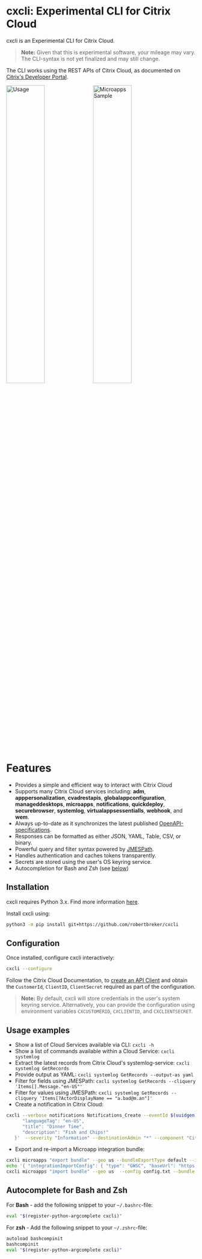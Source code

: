 # cxcli: Experimental CLI for Citrix Cloud

cxcli is an Experimental CLI for Citrix Cloud.

>**Note:**  Given that this is experimental software, your mileage may vary. The CLI-syntax is not yet finalized and may still change.

The CLI works using the REST APIs of Citrix Cloud, as documented on [Citrix's Developer Portal](https://developer.cloud.com).

<p float="left">
  <img alt="Usage" src="https://user-images.githubusercontent.com/4073077/107159903-da12ca80-698a-11eb-8c38-64d4594178bc.png" width="45%">
  <img alt="Microapps Sample" src="https://user-images.githubusercontent.com/4073077/107159986-4c83aa80-698b-11eb-9cd0-7c2b7873ebab.png" width="45%">
</p>

# Features

- Provides a simple and efficient way to interact with Citrix Cloud
- Supports many Citrix Cloud services including: **adm**, **apppersonalization**, **cvadrestapis**, **globalappconfiguration**, **manageddesktops**, **microapps**, **notifications**, **quickdeploy**, **securebrowser**, **systemlog**, **virtualappsessentialls**, **webhook**, and **wem**.
- Always up-to-date as it synchronizes the latest published [OpenAPI-specifications](https://developer.cloud.com).
- Responses can be formatted as either JSON, YAML, Table, CSV, or binary.
- Powerful query and filter syntax powered by [JMESPath](https://jmespath.org/tutorial.html).
- Handles authentication and caches tokens transparently.
- Secrets are stored using the user's OS keyring service.
- Autocompletion for Bash and Zsh (see [below](#autocomplete-for-bash-and-zsh))

## Installation

cxcli requires Python 3.x. Find more information [here](https://wiki.python.org/moin/BeginnersGuide/Download).

Install cxcli using:

```BASH
python3 -m pip install git+https://github.com/robertbreker/cxcli
```

## Configuration

Once installed, configure cxcli interactively:
```BASH
cxcli --configure
```

Follow the Citrix Cloud Documentation, to [create an API Client](https://developer.cloud.com/getting-started/docs/overview) and obtain the `CustomerId`, `ClientID`, `ClientSecret` required as part of the configuration.

>**Note:** By default, cxcli will store credentials in the user's system keyring service. Alternatively, you can provide the configuration using environment variables `CXCUSTOMERID`, `CXCLIENTID`, and `CXCLIENTSECRET`.

## Usage examples

- Show a list of Cloud Services available via CLI: `cxcli -h`
- Show a list of commands available within a Cloud Service: `cxcli systemlog`
- Extract the latest records from Citrix Cloud's systemlog-service: `cxcli systemlog GetRecords`
- Provide output as YAML: `cxcli systemlog GetRecords --output-as yaml`
- Filter for fields using JMESPath: `cxcli systemlog GetRecords --cliquery 'Items[].Message."en-US"'`
- Filter for values using JMESPath: `cxcli systemlog GetRecords --cliquery 'Items[?ActorDisplayName == "a.bad@m.an"]'`
- Create a notification in Citrix Cloud:

```bash
cxcli --verbose notifications Notifications_Create --eventId $(uuidgen) --content '{
      "languageTag": "en-US",
      "title": "Dinner Time",
      "description": "Fish and Chips!"
   }'  --severity "Information" --destinationAdmin "*" --component "Citrix Cloud" --priority High --createdDate 2021-02-13T08:20:17.120808-08:00
```

- Export and re-import a Microapp integration bundle:

```bash
cxcli microapps "export bundle" --geo us --bundleExportType default --integrationExportConfig-id 1 --output-binary integration.mapp
echo '{ "integrationImportConfig": { "type": "GWSC", "baseUrl": "https://service1.com/"} }' > config.txt
cxcli microapps "import bundle" --geo us  --config config.txt --bundle integration.mapp
```

## Autocomplete for Bash and Zsh

For **Bash** - add the following snippet to your `~/.bashrc`-file:
```bash
eval "$(register-python-argcomplete cxcli)"
```

For **zsh** - Add the following snippet to your `~/.zshrc`-file:
```bash
autoload bashcompinit
bashcompinit
eval "$(register-python-argcomplete cxcli)"
```